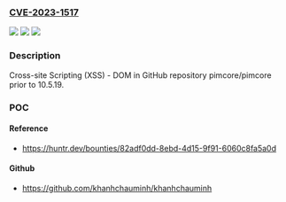 ### [CVE-2023-1517](https://cve.mitre.org/cgi-bin/cvename.cgi?name=CVE-2023-1517)
![](https://img.shields.io/static/v1?label=Product&message=pimcore%2Fpimcore&color=blue)
![](https://img.shields.io/static/v1?label=Version&message=%3C%2010.5.19%20&color=brighgreen)
![](https://img.shields.io/static/v1?label=Vulnerability&message=CWE-79%20Improper%20Neutralization%20of%20Input%20During%20Web%20Page%20Generation%20('Cross-site%20Scripting')&color=brighgreen)

### Description

Cross-site Scripting (XSS) - DOM in GitHub repository pimcore/pimcore prior to 10.5.19.

### POC

#### Reference
- https://huntr.dev/bounties/82adf0dd-8ebd-4d15-9f91-6060c8fa5a0d

#### Github
- https://github.com/khanhchauminh/khanhchauminh

